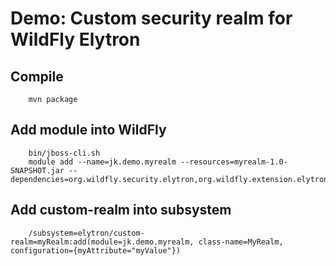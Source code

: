 Demo: Custom security realm for WildFly Elytron
===============================================

Compile
-------

        mvn package

Add module into WildFly
-----------------------

        bin/jboss-cli.sh
        module add --name=jk.demo.myrealm --resources=myrealm-1.0-SNAPSHOT.jar --dependencies=org.wildfly.security.elytron,org.wildfly.extension.elytron

Add custom-realm into subsystem
-------------------------------

        /subsystem=elytron/custom-realm=myRealm:add(module=jk.demo.myrealm, class-name=MyRealm, configuration={myAttribute="myValue"})

